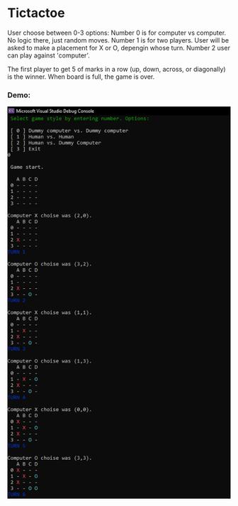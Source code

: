 # Tictactoe
User choose between 0-3 options:
  Number 0 is for computer vs computer. No logic there, just random moves.
  Number 1 is for two players. User will be asked to make a placement for X or O, depengin whose turn.
  Number 2 user can play against 'computer'.

The first player to get 5 of marks in a row (up, down, across, or diagonally) is the winner.
When board is full, the game is over.



### Demo:

![Demo kuva](https://github.com/VigorousWombat/tictactoe/blob/master/images/demo.PNG)
